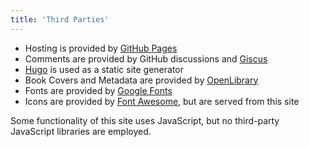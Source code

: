 ```yaml
---
title: 'Third Parties'
---
```


- Hosting is provided by [GitHub Pages](https://pages.github.com/)
- Comments are provided by GitHub discussions and [Giscus](https://github.com/giscus/giscus?tab=readme-ov-file)
- [Hugo](https://gohugo.io/) is used as a static site generator
- Book Covers and Metadata are provided by [OpenLibrary](https://openlibrary.org/)
- Fonts are provided by [Google Fonts](https://fonts.google.com/)
- Icons are provided by [Font Awesome](https://fontawesome.com/), but are served from this site

Some functionality of this site uses JavaScript, but no third-party JavaScript libraries are employed.

